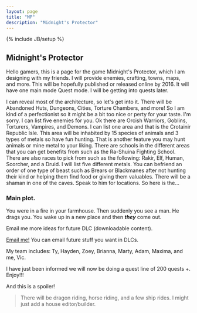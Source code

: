 ```yaml
---
layout: page
title: "MP"
description: "Midnight's Protector"
---
```

{% include JB/setup %}


## Midnight's Protector 

Hello gamers, this is a page for the game Midnight's Protector, which I am designing with my friends. I will provide enemies, crafting, towns, maps, and more. This will be hopefully published or released online by 2016. It will have one main mode Quest mode. I will be getting into quests later.

I can reveal most of the architecture, so let's get into it. There will be Abandoned Huts, Dungeons, Cities, Torture Chambers, and more! So I am kind of a perfectionist so it might be a bit too nice or perty for your taste. I'm sorry. I can list five enemies for you. Ok there are Orcish Warriors, Goblins, Torturers, Vampires, and Demons. I can list one area and that is the Crotainir Republic Isle. This area will be inhabited by 15 species of animals and 3 types of metals so have fun hunting. That is another feature you may hunt animals or mine metal to your liking. There are schools in the different areas that you can get benefits from such as the Ra-Shuina Fighting School. There are also races to pick from such as the following: Rakir, Elf, Human, Scorcher, and a Druid. I will list five different metals. You can befriend an order of one type of beast such as Brears or Blackmanes after not hunting their kind or helping them find food or giving them valuables. There will be a shaman in one of the caves. Speak to him for locations. So here is the... 

### Main plot. 

You were in a fire in your farmhouse. Then suddenly you see a man. He drags you. You wake up in a new place and then ***they*** come out. 

Email me more ideas for future DLC (downloadable content).

<a href="mailto:commentaries100@gmail.com"> Email me!</a> You can email future stuff you want in DLCs.
	
My team includes: Ty, Hayden, Zoey, Brianna, Marty, Adam, Maxima, and me, Vic.
	
I have just been informed we will now be doing a quest line of 200 quests +. Enjoy!!!

And this is a spoiler! 
> There will be dragon riding, horse riding, and a few ship rides. I might just add a house editor/builder.